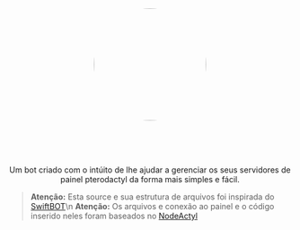 <div align="center">
<img class="border border-red mb-2" src="https://media.discordapp.net/attachments/726462074733199472/747192863808421933/c1676ab1909df87f28c3df84bc585d1c.png" height="auto" width="200" style="border-radius:50%"><br><br>
  
  
  <br><br>
  
  <p> Um bot criado com o intúito de lhe ajudar a gerenciar os seus servidores de painel pterodactyl da forma mais simples e fácil. </p>
  </div>


> **Atenção:** Esta source e sua estrutura de arquivos foi inspirada do [SwiftBOT](https://github.com/Lucas340/SwiftBOT)\n
> **Atenção:** Os arquivos e conexão ao painel e o código inserido neles foram baseados no [NodeActyl](https://github.com/Burchard36/Nodeactyl/)
